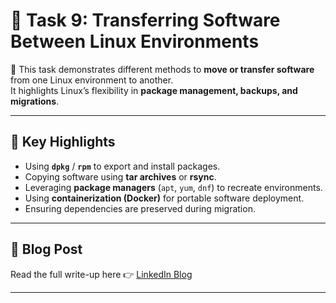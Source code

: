 # 🐧 Task 9: Transferring Software Between Linux Environments

📖 This task demonstrates different methods to **move or transfer software** from one Linux environment to another.  
It highlights Linux’s flexibility in **package management, backups, and migrations**.

---

## 📌 Key Highlights
- Using **`dpkg`** / **`rpm`** to export and install packages.
- Copying software using **tar archives** or **rsync**.
- Leveraging **package managers** (`apt`, `yum`, `dnf`) to recreate environments.
- Using **containerization (Docker)** for portable software deployment.
- Ensuring dependencies are preserved during migration.

---

## 📖 Blog Post
Read the full write-up here 👉 [LinkedIn Blog](https://www.linkedin.com/posts/aman-kant-mahto_how-to-transfer-software-between-linux-environments-activity-7255172209327939584-neD4)

---

